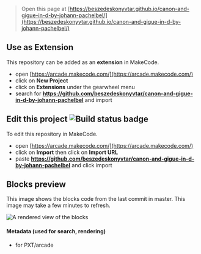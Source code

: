  


> Open this page at [https://beszedeskonyvtar.github.io/canon-and-gigue-in-d-by-johann-pachelbel/](https://beszedeskonyvtar.github.io/canon-and-gigue-in-d-by-johann-pachelbel/)

## Use as Extension

This repository can be added as an **extension** in MakeCode.

* open [https://arcade.makecode.com/](https://arcade.makecode.com/)
* click on **New Project**
* click on **Extensions** under the gearwheel menu
* search for **https://github.com/beszedeskonyvtar/canon-and-gigue-in-d-by-johann-pachelbel** and import

## Edit this project ![Build status badge](https://github.com/beszedeskonyvtar/canon-and-gigue-in-d-by-johann-pachelbel/workflows/MakeCode/badge.svg)

To edit this repository in MakeCode.

* open [https://arcade.makecode.com/](https://arcade.makecode.com/)
* click on **Import** then click on **Import URL**
* paste **https://github.com/beszedeskonyvtar/canon-and-gigue-in-d-by-johann-pachelbel** and click import

## Blocks preview

This image shows the blocks code from the last commit in master.
This image may take a few minutes to refresh.

![A rendered view of the blocks](https://github.com/beszedeskonyvtar/canon-and-gigue-in-d-by-johann-pachelbel/raw/master/.github/makecode/blocks.png)

#### Metadata (used for search, rendering)

* for PXT/arcade
<script src="https://makecode.com/gh-pages-embed.js"></script><script>makeCodeRender("{{ site.makecode.home_url }}", "{{ site.github.owner_name }}/{{ site.github.repository_name }}");</script>
